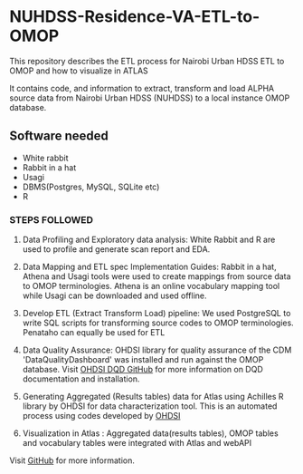 # NUHDSS-Residence-VA-ETL-to-OMOP
This repository describes the ETL process for Nairobi Urban HDSS ETL to OMOP and how to visualize in ATLAS

It contains code, and information to extract, transform and load ALPHA source data from Nairobi Urban HDSS (NUHDSS) to a local instance OMOP database. 

## Software needed

- White rabbit
- Rabbit in a hat
- Usagi
- DBMS(Postgres, MySQL, SQLite etc)
- R
  
### STEPS FOLLOWED

1. Data Profiling and Exploratory data analysis: White Rabbit and R are used to profile and generate scan report and EDA.

2. Data Mapping and ETL spec Implementation Guides: Rabbit in a hat, Athena and Usagi tools were used to create mappings from source data to OMOP terminologies. Athena is an online vocabulary mapping tool while Usagi can be downloaded and used offline.

3. Develop ETL (Extract Transform Load) pipeline: We used PostgreSQL to write SQL scripts for transforming source codes to OMOP terminologies. Penataho can equally be used for ETL

4. Data Quality Assurance: OHDSI library for quality assurance of the CDM 'DataQualityDashboard' was installed and run against the OMOP database. Visit [OHDSI DQD GitHub](https://github.com/OHDSI/DataQualityDashboard) for more information on DQD documentation and installation.

6. Generating Aggregated (Results tables) data for Atlas using Achilles R library by OHDSI for data characterization tool. This is an automated process using codes developed by [OHDSI](https://github.com/OHDSI/Achilles)

7. Visualization in Atlas : Aggregated data(results tables), OMOP tables and vocabulary tables were integrated with Atlas and webAPI


Visit [GitHub](https://github.com/OHDSI/WebAPI/wiki/CDM-Configuration) for more information.
